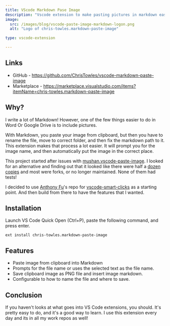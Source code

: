```yaml
---
title: VScode Markdown Pase Image
description: "Vscode extension to make pasting pictures in markdown easier"
image:
  src: /images/blog/vscode-paste-image-markdown-logon.png
  alt: "Logo of chris-towles.markdown-paste-image"

type: vscode-extension

---
```


## Links

- GitHub - <https://github.com/ChrisTowles/vscode-markdown-paste-image>
- Marketplace - <https://marketplace.visualstudio.com/items?itemName=chris-towles.markdown-paste-image>


## Why?
I write a lot of Markdown! However, one of the few things easier to do in Word Or Google Drive is to include pictures. 

With Markdown, you paste your image from clipboard, but then you have to rename the file, move to correct folder, and then fix the markdown path to it. This extension makes that process a lot easier. It will prompt you for the image name, and then automatically put the image in the correct place. 

This project started after issues with [mushan.vscode-paste-image](https://marketplace.visualstudio.com/items?itemName=mushan.vscode-paste-image). I looked for an alternative and finding out that it looked like there were half a [dozen copies](https://marketplace.visualstudio.com/search?term=image%20paste%20markdown&target=VSCode&category=Other&sortBy=Relevance) and most were forks, or no longer maintained. None of them had tests!

I decided to use [Anthony Fu](https://github.com/antfu)'s repo for [vscode-smart-clicks](https://github.com/antfu/vscode-smart-clicks) as a starting point. And then build from there to have the features that I wanted.



 
## Installation

Launch VS Code Quick Open (Ctrl+P), paste the following command, and press enter.

```
ext install chris-towles.markdown-paste-image
```

## Features

- Paste image from clipboard into Markdown
- Prompts for the file name or uses the selected text as the file name.
- Save clipboard image as PNG file and insert image markdown.
- Configurable to how to name the file and where to save.


## Conclusion

If you haven't looks at what goes into VS Code extensions, you should. It's pretty easy to do, and it's a good way to learn. I use this extension every day and its in all my work repos as well!